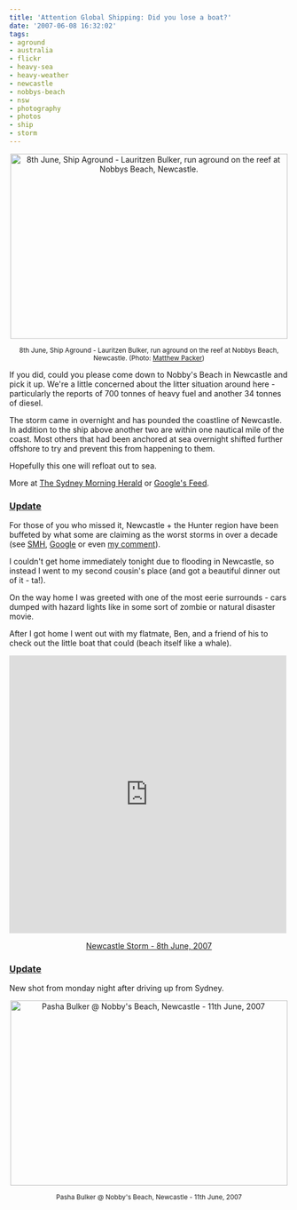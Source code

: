 ```yaml
---
title: 'Attention Global Shipping: Did you lose a boat?'
date: '2007-06-08 16:32:02'
tags:
- aground
- australia
- flickr
- heavy-sea
- heavy-weather
- newcastle
- nobbys-beach
- nsw
- photography
- photos
- ship
- storm
---
```



<p style="text-align: center;"><a href="http://flickr.com/photos/mpimagery/535578399/"><img src="http://farm1.static.flickr.com/247/535578399_31bae37896.jpg" title="8th June, Ship Aground -  Lauritzen Bulker, run aground on the reef at Nobbys Beach, Newcastle." alt="8th June, Ship Aground -  Lauritzen Bulker, run aground on the reef at Nobbys Beach, Newcastle." height="333" width="500" /></a></p>
<p style="text-align: center;"><small>8th June, Ship Aground - Lauritzen Bulker, run aground on the reef at Nobbys Beach, Newcastle. (Photo: <a href="http://flickr.com/people/mpimagery/">Matthew Packer</a>)</small></p>
If you did, could you please come down to Nobby's Beach in Newcastle and pick it up. We're a little concerned about the litter situation around here - particularly the reports of 700 tonnes of heavy fuel and another 34 tonnes of diesel.

The storm  came in overnight and has pounded the coastline of Newcastle. In addition to the ship above another two are within one nautical mile of the coast. Most others that had been anchored at sea overnight shifted further offshore to try and prevent this from happening to them.

Hopefully this one will refloat out to sea.

More at <a href="http://www.smh.com.au/news/national/fuel-spill-fears-as-more-ships-at-risk/2007/06/08/1181089282623.html?page=fullpage#contentSwap2">The Sydney Morning Herald</a> or <a href="http://google.com.au/news?ncl=1117073055&amp;hl=en">Google's Feed</a>.
<h3><ins>Update</ins></h3>
For those of you who missed it, Newcastle + the Hunter region have been buffeted by what some are claiming as the worst storms in over a decade (see <a href="http://www.smh.com.au/news/national/fears-ship-could-break-up/2007/06/08/1181089282623.html">SMH</a>, <a href="http://www.google.com.au/news?ned=au&amp;ncl=1117073055&amp;hl=en">Google</a> or even <a href="http://euphemize.net/blog/archives/2007/06/08/attention-global-shipping-did-you-lose-a-boat/">my comment</a>).

I couldn't get home immediately tonight due to flooding in Newcastle, so instead I went to my second cousin's place (and got a beautiful dinner out of it - ta!).

On the way home I was greeted with one of the most eerie surrounds - cars dumped with hazard lights like in some sort of zombie or natural disaster movie.

After I got home I went out with my flatmate, Ben, and a friend of his to check out the little boat that could (beach itself like a whale).

<iframe src="http://www.flickr.com/slideShow/index.gne?group_id=&amp;user_id=57005739@N00&amp;set_id=72157600326254361&amp;text=" align="middle" frameborder="0" height="500" scrolling="no" width="500"></iframe>
<p style="text-align: center;"><a href="http://flickr.com/photos/jufemaiz/sets/72157600326254361/detail/">Newcastle Storm - 8th June, 2007</a></p>
<h3><ins>Update</ins></h3>
New shot from monday night after driving up from Sydney.

<p style="text-align: center;"><a href="http://www.flickr.com/photos/jufemaiz/543897930/" title="Photo Sharing"><img src="http://farm2.static.flickr.com/1191/543897930_1cf652e699.jpg" width="500" height="333" alt="Pasha Bulker @ Nobby's Beach, Newcastle - 11th June, 2007" /></a></p>
<p style="text-align: center;"><small>Pasha Bulker @ Nobby's Beach, Newcastle - 11th June, 2007</small></p>
